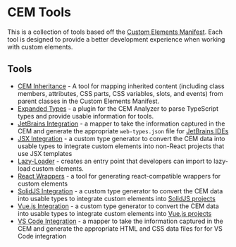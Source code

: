 # CEM Tools

This is a collection of tools based off the [Custom Elements Manifest](https://github.com/webcomponents/custom-elements-manifest). Each tool is designed to provide a better development experience when working with custom elements.

## Tools

- [CEM Inheritance](https://github.com/break-stuff/cem-tools/tree/main/packages/cem-inheritance#readme) - A tool for mapping inherited content (including class members, attributes, CSS parts, CSS variables, slots, and events) from parent classes in the Custom Elements Manifest.
- [Expanded Types](https://github.com/break-stuff/cem-tools/tree/main/packages/expanded-types#readme) - a plugin for the CEM Analyzer to parse TypeScript types and provide usable information for tools.
- [JetBrains Integration](https://github.com/break-stuff/cem-tools/tree/main/packages/jet-brains-integration#readme) - a mapper to take the information captured in the CEM and generate the appropriate `web-types.json` file for [JetBrains IDEs](https://www.jetbrains.com/)
- [JSX Integration](https://github.com/break-stuff/cem-tools/tree/main/packages/jsx-integration#readme) - a custom type generator to convert the CEM data into usable types to integrate custom elements into non-React projects that use JSX templates
- [Lazy-Loader](https://github.com/break-stuff/cem-tools/tree/main/packages/lazy-loader#readme) - creates an entry point that developers can import to lazy-load custom elements.
- [React Wrappers](https://github.com/break-stuff/cem-tools/tree/main/packages/react-wrappers#readme) - a tool for generating react-compatible wrappers for custom elements
- [SolidJS Integration](https://github.com/break-stuff/cem-tools/tree/main/packages/solidjs-integration#readme) - a custom type generator to convert the CEM data into usable types to integrate custom elements into [SolidJS projects](https://www.solidjs.com/)
- [Vue.js Integration](https://github.com/break-stuff/cem-tools/tree/main/packages/vuejs-integration#readme) - a custom type generator to convert the CEM data into usable types to integrate custom elements into [Vue.js projects](https://vuejs.org/)
- [VS Code Integration](https://github.com/break-stuff/cem-tools/tree/main/packages/vs-code-integration#readme) - a mapper to take the information captured in the CEM and generate the appropriate HTML and CSS data files for for VS Code integration